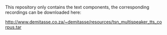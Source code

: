 This repository only contains the text components, the corresponding
recordings can be downloaded here:

http://www.demitasse.co.za/~demitasse/resources/tsn_multispeaker_tts_corpus.tar
